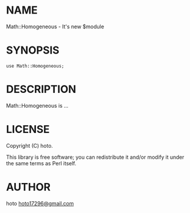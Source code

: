 # NAME

Math::Homogeneous - It's new $module

# SYNOPSIS

    use Math::Homogeneous;

# DESCRIPTION

Math::Homogeneous is ...

# LICENSE

Copyright (C) hoto.

This library is free software; you can redistribute it and/or modify
it under the same terms as Perl itself.

# AUTHOR

hoto <hoto17296@gmail.com>
